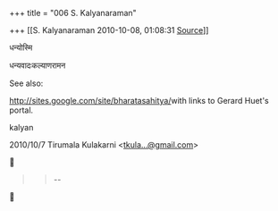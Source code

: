 +++
title = "006 S. Kalyanaraman"

+++
[[S. Kalyanaraman	2010-10-08, 01:08:31 [Source](https://groups.google.com/g/bvparishat/c/fBuQfRoMcKg)]]



धन्योस्मि

धन्यवादःकल्याणरामन

  

See also:

<http://sites.google.com/site/bharatasahitya/>with links to Gerard Huet's portal.

  

kalyan

  
  

2010/10/7 Tirumala Kulakarni \<[tkula...@gmail.com]()\>  



>   
> > --  



